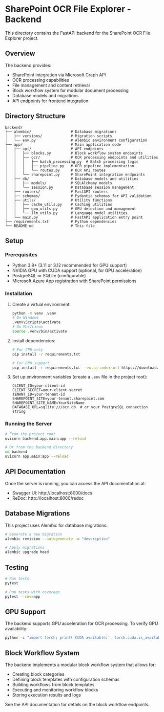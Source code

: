 # SharePoint OCR File Explorer - Backend

This directory contains the FastAPI backend for the SharePoint OCR File Explorer project.

## Overview

The backend provides:
- SharePoint integration via Microsoft Graph API
- OCR processing capabilities
- File management and content retrieval
- Block workflow system for modular document processing
- Database models and migrations
- API endpoints for frontend integration

## Directory Structure

```
backend/
├── alembic/                  # Database migrations
│   ├── versions/             # Migration scripts
│   └── env.py                # Alembic environment configuration
├── app/                      # Main application code
│   ├── api/                  # API endpoints
│   │   ├── blocks.py         # Block workflow system endpoints
│   │   ├── ocr/              # OCR processing endpoints and utilities
│   │   │   ├── batch_processing.py  # Batch processing logic
│   │   │   ├── pipeline.py   # OCR pipeline implementation
│   │   │   └── routes.py     # OCR API routes
│   │   └── sharepoint.py     # SharePoint integration endpoints
│   ├── db/                   # Database models and utilities
│   │   ├── models/           # SQLAlchemy models
│   │   └── session.py        # Database session management
│   ├── routers/              # FastAPI routers
│   ├── schemas/              # Pydantic schemas for API validation
│   ├── utils/                # Utility functions
│   │   ├── cache_utils.py    # Caching utilities
│   │   ├── gpu_utils.py      # GPU detection and management
│   │   └── llm_utils.py      # Language model utilities
│   └── main.py               # FastAPI application entry point
├── requirements.txt          # Python dependencies
└── README.md                 # This file
```

## Setup

### Prerequisites

- Python 3.8+ (3.11 or 3.12 recommended for GPU support)
- NVIDIA GPU with CUDA support (optional, for GPU acceleration)
- PostgreSQL or SQLite (configurable)
- Microsoft Azure App registration with SharePoint permissions

### Installation

1. Create a virtual environment:
   ```bash
   python -m venv .venv
   # On Windows
   .venv\Scripts\activate
   # On Mac/Linux
   source .venv/bin/activate
   ```

2. Install dependencies:
   ```bash
   # For CPU-only
   pip install -r requirements.txt
   
   # For GPU support
   pip install -r requirements.txt --extra-index-url https://download.pytorch.org/whl/cu121
   ```

3. Set up environment variables (create a `.env` file in the project root):
   ```
   CLIENT_ID=your-client-id
   CLIENT_SECRET=your-client-secret
   TENANT_ID=your-tenant-id
   SHAREPOINT_SITE=your-tenant.sharepoint.com
   SHAREPOINT_SITE_NAME=YourSiteName
   DATABASE_URL=sqlite:///ocr.db  # or your PostgreSQL connection string
   ```

### Running the Server

```bash
# From the project root
uvicorn backend.app.main:app --reload

# Or from the backend directory
cd backend
uvicorn app.main:app --reload
```

## API Documentation

Once the server is running, you can access the API documentation at:
- Swagger UI: http://localhost:8000/docs
- ReDoc: http://localhost:8000/redoc

## Database Migrations

This project uses Alembic for database migrations:

```bash
# Generate a new migration
alembic revision --autogenerate -m "description"

# Apply migrations
alembic upgrade head
```

## Testing

```bash
# Run tests
pytest

# Run tests with coverage
pytest --cov=app
```

## GPU Support

The backend supports GPU acceleration for OCR processing. To verify GPU availability:

```python
python -c "import torch; print('CUDA available:', torch.cuda.is_available()); print('Device:', torch.cuda.get_device_name(0) if torch.cuda.is_available() else 'N/A')"
```

## Block Workflow System

The backend implements a modular block workflow system that allows for:
- Creating block categories
- Defining block templates with configuration schemas
- Building workflows from block templates
- Executing and monitoring workflow blocks
- Storing execution results and logs

See the API documentation for details on the block workflow endpoints.